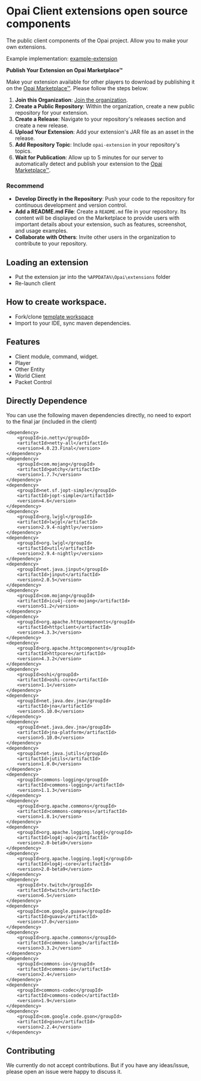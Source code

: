 # Opai Client extensions open source components

The public client components of the Opai project. Allow you to make your own extensions.

Example implementation: [example-extension](https://github.com/opai-client/example-extension)

**Publish Your Extension on Opai Marketplace™**

Make your extension available for other players to download by publishing it on the [Opai Marketplace™](https://opai.today/marketplace.html). Please follow the steps below:

1. **Join this Organization**: [Join the organization](https://api.cubk.us/github/join).
2. **Create a Public Repository**: Within the organization, create a new public repository for your extension.
3. **Create a Release**: Navigate to your repository's releases section and create a new release.
4. **Upload Your Extension**: Add your extension's JAR file as an asset in the release.
5. **Add Repository Topic**: Include `opai-extension` in your repository's topics.
6. **Wait for Publication**: Allow up to 5 minutes for our server to automatically detect and publish your extension to the [Opai Marketplace™](https://opai.today/marketplace.html).

### Recommend
- **Develop Directly in the Repository**: Push your code to the repository for continuous development and version control.
- **Add a README.md File**: Create a `README.md` file in your repository. Its content will be displayed on the Marketplace to provide users with important details about your extension, such as features, screenshot, and usage examples.
- **Collaborate with Others**: Invite other users in the organization to contribute to your repository.

## Loading an extension

- Put the extension jar into the `%APPDATA%\Opai\extensions` folder
- Re-launch client

## How to create workspace.

- Fork/clone [template workspace](https://github.com/opai-client/example-extension)
- Import to your IDE, sync maven dependencies.

## Features

- Client module, command, widget.
- Player
- Other Entity
- World Client
- Packet Control

## Directly Dependence

You can use the following maven dependencies directly, no need to export to the final jar (included in the client)

```pom
<dependency>
    <groupId>io.netty</groupId>
    <artifactId>netty-all</artifactId>
    <version>4.0.23.Final</version>
</dependency>
<dependency>
    <groupId>com.mojang</groupId>
    <artifactId>patchy</artifactId>
    <version>1.7.7</version>
</dependency>
<dependency>
    <groupId>net.sf.jopt-simple</groupId>
    <artifactId>jopt-simple</artifactId>
    <version>4.6</version>
</dependency>
<dependency>
    <groupId>org.lwjgl</groupId>
    <artifactId>lwjgl</artifactId>
    <version>2.9.4-nightly</version>
</dependency>
<dependency>
    <groupId>org.lwjgl</groupId>
    <artifactId>util</artifactId>
    <version>2.9.4-nightly</version>
</dependency>
<dependency>
    <groupId>net.java.jinput</groupId>
    <artifactId>jinput</artifactId>
    <version>2.0.5</version>
</dependency>
<dependency>
    <groupId>com.mojang</groupId>
    <artifactId>icu4j-core-mojang</artifactId>
    <version>51.2</version>
</dependency>
<dependency>
    <groupId>org.apache.httpcomponents</groupId>
    <artifactId>httpclient</artifactId>
    <version>4.3.3</version>
</dependency>
<dependency>
    <groupId>org.apache.httpcomponents</groupId>
    <artifactId>httpcore</artifactId>
    <version>4.3.2</version>
</dependency>
<dependency>
    <groupId>oshi</groupId>
    <artifactId>oshi-core</artifactId>
    <version>1.1</version>
</dependency>
<dependency>
    <groupId>net.java.dev.jna</groupId>
    <artifactId>jna</artifactId>
    <version>5.10.0</version>
</dependency>
<dependency>
    <groupId>net.java.dev.jna</groupId>
    <artifactId>jna-platform</artifactId>
    <version>5.10.0</version>
</dependency>
<dependency>
    <groupId>net.java.jutils</groupId>
    <artifactId>jutils</artifactId>
    <version>1.0.0</version>
</dependency>
<dependency>
    <groupId>commons-logging</groupId>
    <artifactId>commons-logging</artifactId>
    <version>1.1.3</version>
</dependency>
<dependency>
    <groupId>org.apache.commons</groupId>
    <artifactId>commons-compress</artifactId>
    <version>1.8.1</version>
</dependency>
<dependency>
    <groupId>org.apache.logging.log4j</groupId>
    <artifactId>log4j-api</artifactId>
    <version>2.0-beta9</version>
</dependency>
<dependency>
    <groupId>org.apache.logging.log4j</groupId>
    <artifactId>log4j-core</artifactId>
    <version>2.0-beta9</version>
</dependency>
<dependency>
    <groupId>tv.twitch</groupId>
    <artifactId>twitch</artifactId>
    <version>6.5</version>
</dependency>
<dependency>
    <groupId>com.google.guava</groupId>
    <artifactId>guava</artifactId>
    <version>17.0</version>
</dependency>
<dependency>
    <groupId>org.apache.commons</groupId>
    <artifactId>commons-lang3</artifactId>
    <version>3.3.2</version>
</dependency>
<dependency>
    <groupId>commons-io</groupId>
    <artifactId>commons-io</artifactId>
    <version>2.4</version>
</dependency>
<dependency>
    <groupId>commons-codec</groupId>
    <artifactId>commons-codec</artifactId>
    <version>1.9</version>
</dependency>
<dependency>
    <groupId>com.google.code.gson</groupId>
    <artifactId>gson</artifactId>
    <version>2.2.4</version>
</dependency>
```

## Contributing

We currently do not accept contributions. But if you have any ideas/issue, please open an issue were happy to discuss
it.
